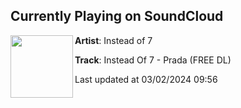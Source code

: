 ## Currently Playing on SoundCloud

[<img align="left" width="100" src="https://i1.sndcdn.com/artworks-5I1KOmBqsefya0Fz-NcXqXw-t500x500.jpg">](https://soundcloud.com/insteadof7/instead-of-7-prada-1?in=side_fx/sets/porter-robinson-polygon-dust)

**Artist**: Instead of 7 

**Track**: Instead Of 7 - Prada (FREE DL)

Last updated at 03/02/2024 09:56
